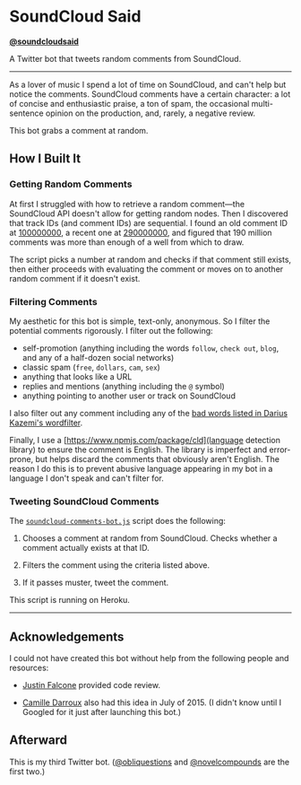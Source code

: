 # SoundCloud Said

**[@soundcloudsaid](https://twitter.com/soundcloudsaid)**

A Twitter bot that tweets random comments from SoundCloud.

---

As a lover of music I spend a lot of time on SoundCloud, and can't help but notice the comments. SoundCloud comments have a certain character: a lot of concise and enthusiastic praise, a ton of spam, the occasional multi-sentence opinion on the production, and, rarely, a negative review.

This bot grabs a comment at random.


## How I Built It

### Getting Random Comments

At first I struggled with how to retrieve a random comment—the SoundCloud API doesn't allow for getting random nodes. Then I discovered that track IDs (and comment IDs) are sequential. I found an old comment ID at [100000000](http://api.soundcloud.com/comments/100000000?client_id=f189440f42d14bfcf0a708703782cefc), a recent one at [290000000](http://api.soundcloud.com/comments/290000000?client_id=f189440f42d14bfcf0a708703782cefc), and figured that 190 million comments was more than enough of a well from which to draw.

The script picks a number at random and checks if that comment still exists, then either proceeds with evaluating the comment or moves on to another random comment if it doesn't exist.

### Filtering Comments

My aesthetic for this bot is simple, text-only, anonymous. So I filter the potential comments rigorously. I filter out the following:

  - self-promotion (anything including the words `follow`, `check out`, `blog`, and any of a half-dozen social networks)
  - classic spam (`free`, `dollars`, `cam`, `sex`)
  - anything that looks like a URL
  - replies and mentions (anything including the `@` symbol)
  - anything pointing to another user or track on SoundCloud

I also filter out any comment including any of the [bad words listed in Darius Kazemi's wordfilter](https://github.com/dariusk/wordfilter/blob/master/lib/badwords.json).

Finally, I use a [https://www.npmjs.com/package/cld](language detection library) to ensure the comment is English. The library is imperfect and error-prone, but helps discard the comments that obviously aren't English. The reason I do this is to prevent abusive language appearing in my bot in a language I don't speak and can't filter for.

### Tweeting SoundCloud Comments

The [`soundcloud-comments-bot.js`](novel-compounds-bot.js) script does the following:

1. Chooses a comment at random from SoundCloud. Checks whether a comment actually exists at that ID.

2. Filters the comment using the criteria listed above.

3. If it passes muster, tweet the comment.

This script is running on Heroku.


---


## Acknowledgements

I could not have created this bot without help from the following people and resources:

- [Justin Falcone](http://twitter.com/modernserf) provided code review.

- [Camille Darroux](https://twitter.com/berlindisaster/status/621943270726344704) also had this idea in July of 2015. (I didn't know until I Googled for it just after launching this bot.)


## Afterward

This is my third Twitter bot. ([@obliquestions](https://twitter.com/obliquestions) and [@novelcompounds](https://twitter.com/novelcompounds) are the first two.)
